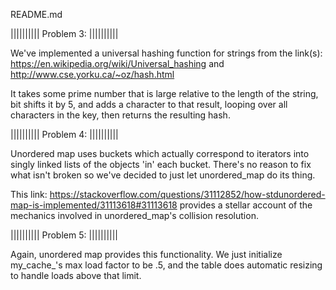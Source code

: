 README.md

||||||||||
Problem 3:
||||||||||

We've implemented a universal hashing function for strings from the link(s): 
https://en.wikipedia.org/wiki/Universal_hashing and
http://www.cse.yorku.ca/~oz/hash.html

It takes some prime number that is large relative to the length of the string, bit shifts it by 5, and adds a character to that result, looping over all characters in the key, then returns the resulting hash.

||||||||||
Problem 4:
||||||||||

Unordered map uses buckets which actually correspond to iterators into singly linked lists of the objects 'in' each bucket. There's no reason to fix what isn't broken so we've decided to just let unordered_map do its thing.

This link:
https://stackoverflow.com/questions/31112852/how-stdunordered-map-is-implemented/31113618#31113618
provides a stellar account of the mechanics involved in unordered_map's collision resolution.

||||||||||
Problem 5:
||||||||||

Again, unordered map provides this functionality.
We just initialize my_cache_'s max load factor to be .5, and the table does automatic resizing to handle loads above that limit.
